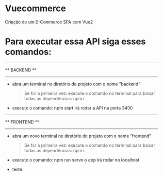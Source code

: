 # Vuecommerce
Criação de um E-Commerce SPA com Vue2

# Para executar essa API siga esses comandos:

*************
** BACKEND **
*************
- abra um terminal no diretório do projeto com o nome "backend"
  > Se for a primeira vez:
    execute o comando no terminal para baixar todas as dependências: npm i 
- execute o comando: npm start
  irá rodar a API na porta 3400
  

**************
** FRONTEND **
**************
- abra um novo terminal no diretório do projeto com o nome "frontend"
  > Se for a primeira vez:
    execute o comando no terminal para baixar todas as dependências: npm i   
- execute o comando: npm run serve
  o app irá rodar no localhost
  
- teste